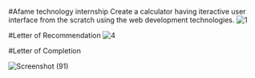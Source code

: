 #Afame technology internship
Create a calculator having iteractive user interface from the scratch using the web development
technologies.
![1](https://github.com/arpitp1234/Afame_technologies_internship/assets/92322250/922d3c07-e72b-44cb-8a70-d5e8ed8f4dde)


#Letter of Recommendation
![4](https://github.com/arpitp1234/Afame_technologies_internship/assets/92322250/338965f3-deea-4d1a-9f3e-f43abeb0f5be)

#Letter of Completion

![Screenshot (91)](https://github.com/arpitp1234/Afame_technologies_internship/assets/92322250/b0fb55c5-b357-4a7a-935c-6fd08d943ad2)


